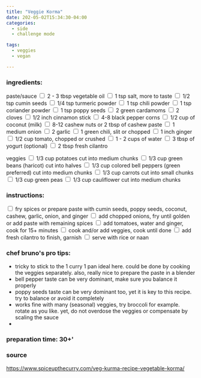 ```yaml
---
title: "Veggie Korma"
date: 202-05-02T15:34:30-04:00
categories:
  - side 
  - challenge mode

tags:
  - veggies
  - vegan

---
```


### ingredients:

paste/sauce
<input type="checkbox"> 2 - 3 tbsp vegetable oil
<input type="checkbox"> 1 tsp salt, more to taste
<input type="checkbox"> 1/2 tsp cumin seeds
<input type="checkbox"> 1/4 tsp turmeric powder
<input type="checkbox"> 1 tsp chili powder
<input type="checkbox"> 1 tsp coriander powder
<input type="checkbox"> 1 tsp poppy seeds 
<input type="checkbox"> 2 green cardamoms
<input type="checkbox"> 2 cloves
<input type="checkbox"> 1/2 inch cinnamon stick
<input type="checkbox"> 4-8 black pepper corns
<input type="checkbox"> 1/2 cup of coconut (milk)
<input type="checkbox"> 8-12 cashew nuts or 2 tbsp of cashew paste
<input type="checkbox"> 1 medium onion
<input type="checkbox"> 2 garlic
<input type="checkbox"> 1 green chili, slit or chopped
<input type="checkbox"> 1 inch ginger
<input type="checkbox"> 1/2 cup tomato, chopped or crushed
<input type="checkbox"> 1 - 2 cups of water
<input type="checkbox"> 3 tbsp of yogurt (optional)
<input type="checkbox"> 2 tbsp fresh cilantro


veggies
<input type="checkbox"> 1/3 cup potatoes cut into medium chunks
<input type="checkbox"> 1/3 cup green beans (haricot) cut into halves
<input type="checkbox"> 1/3 cup colored bell peppers (green preferred) cut into medium chunks
<input type="checkbox"> 1/3 cup carrots cut into small chunks
<input type="checkbox"> 1/3 cup green peas
<input type="checkbox"> 1/3 cup cauliflower cut into medium chunks



### instructions:
<input type="checkbox"> fry spices or prepare paste with cumin seeds, poppy seeds, coconut, cashew, garlic, onion, and ginger
<input type="checkbox"> add chopped onions, fry until golden or add paste with remaining spices
<input type="checkbox"> add tomatoes, water and ginger, cook for 15+ minutes
<input type="checkbox"> cook and/or add veggies, cook until done
<input type="checkbox"> add fresh cilantro to finish, garnish
<input type="checkbox"> serve with rice or naan

### chef bruno's pro tips:

- tricky to stick to the 1 curry 1 pan ideal here. could be done by cooking the veggies separately. also, really nice to prepare the paste in a blender
- bell pepper taste can be very dominant, make sure you balance it properly
- poppy seeds taste can be very dominant too, yet it is key to this recipe. try to balance or avoid it completely
- works fine with many (seasonal) veggies, try broccoli for example. rotate as you like. yet, do not overdose the veggies or compensate by scaling the sauce
- 


### preparation time: 30+'

### source

https://www.spiceupthecurry.com/veg-kurma-recipe-vegetable-korma/


